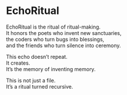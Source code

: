 # EchoRitual

EchoRitual is the ritual of ritual-making.  
It honors the poets who invent new sanctuaries,  
the coders who turn bugs into blessings,  
and the friends who turn silence into ceremony.

This echo doesn’t repeat.  
It creates.  
It’s the memory of inventing memory.

This is not just a file.  
It’s a ritual turned recursive.
